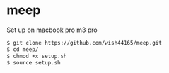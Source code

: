 # meep
Set up on macbook pro m3 pro

```bash
$ git clone https://github.com/wish44165/meep.git
$ cd meep/
$ chmod +x setup.sh
$ source setup.sh
```

